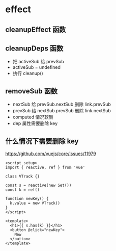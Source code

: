 # effect

## cleanupEffect 函数

## cleanupDeps 函数

- 把 activeSub 给 prevSub
- activeSub = undefined
- 执行 cleanup()

## removeSub 函数

- nextSub 给 prevSub.nextSub 删除 link.prevSub
- prevSub 给 nextSub.prevSub 删除 link.nextSub
- computed 情况软删
- dep 属性需要删除 key

## 什么情况下需要删除 key

<https://github.com/vuejs/core/issues/11979>

```vue
<script setup>
import { reactive, ref } from 'vue'

class VTrack {}

const s = reactive(new Set())
const k = ref()

function newKey() {
  k.value = new VTrack()
}
</script>

<template>
  <h1>{{ s.has(k) }}</h1>
  <button @click="newKey">
    New
  </button>
</template>

```
